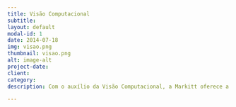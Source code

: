 ```yaml
---
title: Visão Computacional
subtitle: 
layout: default
modal-id: 1
date: 2014-07-18
img: visao.png
thumbnail: visao.png
alt: image-alt
project-date: 
client: 
category: 
description: Com o auxílio da Visão Computacional, a Markitt oferece a seus clientes um controle de estoque eficiente e seguro, que é capaz de mapear todo o estoque presente dentro do armazém, dispensando metodologias de controle ultrapassadas.

---
```

